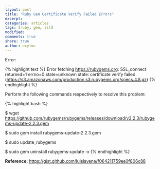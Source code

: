 ```yaml
---
layout: post
title: "Ruby Gem Certificate Verify Failed Errors"
excerpt:
categories: articles
tags: [ruby, gem, ssl]
modified:
comments: true
share: true
author: ecylmz
---
```


Error:

{% highlight text %}
Error fetching https://rubygems.org:
SSL_connect returned=1 errno=0 state=unknown state: certificate verify failed (https://s3.amazonaws.com/production.s3.rubygems.org/specs.4.8.gz)
{% endhighlight %}

Perform the following commands respectively to resolve this problem:

{% highlight bash %}

$ wget https://github.com/rubygems/rubygems/releases/download/v2.2.3/rubygems-update-2.2.3.gem

$ sudo gem install rubygems-update-2.2.3.gem

$ sudo update_rubygems

$ sudo gem uninstall rubygems-update -x
{% endhighlight %}

**Reference:** https://gist.github.com/luislavena/f064211759ee0f806c88
